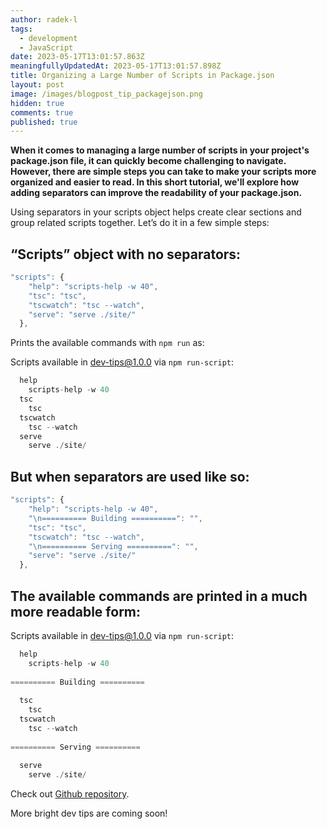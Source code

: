 ```yaml
---
author: radek-l
tags:
  - development
  - JavaScript
date: 2023-05-17T13:01:57.863Z
meaningfullyUpdatedAt: 2023-05-17T13:01:57.898Z
title: Organizing a Large Number of Scripts in Package.json
layout: post
image: /images/blogpost_tip_packagejson.png
hidden: true
comments: true
published: true
---
```

**When it comes to managing a large number of scripts in your project's package.json file, it can quickly become challenging to navigate. However, there are simple steps you can take to make your scripts more organized and easier to read. In this short tutorial, we'll explore how adding separators can improve the readability of your package.json.**

<InstagramEmbed url='https://www.instagram.com/p/CjAVVlkIXbu/' />

Using separators in your scripts object helps create clear sections and group related scripts together. Let’s do it in a few simple steps:

## “Scripts” object with no separators:

```javascript
"scripts": {
    "help": "scripts-help -w 40",
    "tsc": "tsc",
    "tscwatch": "tsc --watch",
    "serve": "serve ./site/"
  },
```

Prints the available commands with `npm run` as:

Scripts available in dev-tips@1.0.0 via `npm run-script`:

```javascript
  help
    scripts-help -w 40
  tsc
    tsc
  tscwatch
    tsc --watch
  serve
    serve ./site/
```

## But when separators are used like so:

```javascript
"scripts": {
    "help": "scripts-help -w 40",
    "\n========== Building ==========": "",
    "tsc": "tsc",
    "tscwatch": "tsc --watch",
    "\n========== Serving ==========": "",
    "serve": "serve ./site/"
  },
```

## The available commands are printed in a much more readable form:

Scripts available in dev-tips@1.0.0 via `npm run-script`:

```javascript
  help
    scripts-help -w 40
  
========== Building ==========
    
  tsc
    tsc
  tscwatch
    tsc --watch
  
========== Serving ==========
    
  serve
    serve ./site/

```

Check out [Github repository](https://github.com/bright/dev-tips/blob/main/javascript/grouped-commands-in-package.json).

More bright dev tips are coming soon!